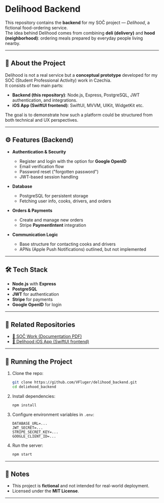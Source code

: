 # Delihood Backend

This repository contains the **backend** for my SOČ project — _Delihood_, a fictional food-ordering service.  
The idea behind Delihood comes from combining **deli (delivery)** and **hood (neighborhood)**: ordering meals prepared by everyday people living nearby.

---

## 📖 About the Project

Delihood is not a real service but a **conceptual prototype** developed for my SOČ (Student Professional Activity) work in Czechia.  
It consists of two main parts:

- **Backend (this repository)**: Node.js, Express, PostgreSQL, JWT authentication, and integrations.
- **iOS App (SwiftUI frontend)**: SwiftUI, MVVM, UIKit, WidgetKit etc.

The goal is to demonstrate how such a platform could be structured from both technical and UX perspectives.

---

## ⚙️ Features (Backend)

- **Authentication & Security**

  - Register and login with the option for **Google OpenID**
  - Email verification flow
  - Password reset ("forgotten password")
  - JWT-based session handling

- **Database**

  - PostgreSQL for persistent storage
  - Fetching user info, cooks, drivers, and orders

- **Orders & Payments**

  - Create and manage new orders
  - Stripe **PaymentIntent** integration

- **Communication Logic**
  - Base structure for contacting cooks and drivers
  - APNs (Apple Push Notifications) outlined, but not implemented

---

## 🛠️ Tech Stack

- **Node.js** with **Express**
- **PostgreSQL**
- **JWT** for authentication
- **Stripe** for payments
- **Google OpenID** for login

---

## 📲 Related Repositories

- [📘 SOČ Work (Documentation PDF)](TODO-LINK-FOR-PDF)
- [📱 Delihood iOS App (SwiftUI frontend)](https://github.com/VFluger/delihood_ios.git)

---

## 🚀 Running the Project

1. Clone the repo:
   ```bash
   git clone https://github.com/VFluger/delihood_backend.git
   cd deliehood_backend
   ```
2. Install dependencies:
   ```bash
   npm install
   ```
3. Configure environment variables in `.env`:
   ```
   DATABASE_URL=...
   JWT_SECRET=...
   STRIPE_SECRET_KEY=...
   GOOGLE_CLIENT_ID=...
   ```
4. Run the server:
   ```bash
   npm start
   ```

---

## 📌 Notes

- This project is **fictional** and not intended for real-world deployment.
- Licensed under the **MIT License**.

---

